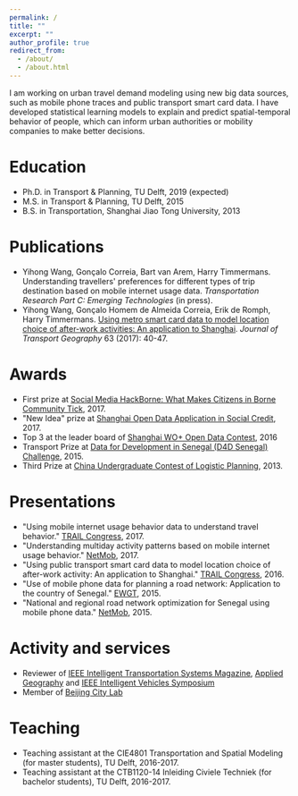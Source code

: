 ```yaml
---
permalink: /
title: ""
excerpt: ""
author_profile: true
redirect_from: 
  - /about/
  - /about.html
---
```


I am working on urban travel demand modeling using new big data sources, such as mobile phone traces and public transport smart card data. I have developed statistical learning models to explain and predict spatial-temporal behavior of people, which can inform urban authorities or mobility companies to make better decisions.

Education
======
* Ph.D. in Transport & Planning, TU Delft, 2019 (expected)
* M.S. in Transport & Planning, TU Delft, 2015
* B.S. in Transportation, Shanghai Jiao Tong University, 2013

Publications
======
* Yihong Wang, Gonçalo Correia, Bart van Arem, Harry Timmermans. Understanding travellers' preferences for different types of trip destination based on mobile internet usage data. <i>Transportation Research Part C: Emerging Technologies</i> (in press).
* Yihong Wang, Gonçalo Homem de Almeida Correia, Erik de Romph, Harry Timmermans. [Using metro smart card data to model location choice of after-work activities: An application to Shanghai](https://www.sciencedirect.com/science/article/pii/S0966692317300029). <i>Journal of Transport Geography</i> 63 (2017): 40-47.

Awards
======
* First prize at [Social Media HackBorne: What Makes Citizens in Borne Community Tick](https://www.borneboeit.nl/56366/nieuws/chinese-cheese-eaters-winnen-hackathon?lipi=urn%3Ali%3Apage%3Ad_flagship3_profile_view_base_recent_activity_details_shares%3BFqNbXrEyTmGFHw95wk5Evg%3D%3D), 2017.
* "New Idea" prize at [Shanghai Open Data Application in Social Credit](http://ptkj.shpt.gov.cn/html/xwdt/kjdt/963057831518.html), 2017.
* Top 3 at the leader board of [Shanghai WO+ Open Data Contest](https://www.kesci.com/apps/home/competition/56f37e6717f910f4347acf2e/leaderboard), 2016
* Transport Prize at [Data for Development in Senegal (D4D Senegal) Challenge](http://www.d4d.orange.com/en/presentation/endowment-and-panel/Folder/The-D4D-Challenge-is-a-great-success), 2015.
* Third Prize at [China Undergraduate Contest of Logistic Planning](http://special.univs.cn/service/anjibei/tdfc/2013/0312/955749.shtml), 2013.

Presentations
======
* "Using mobile internet usage behavior data to understand travel behavior." [TRAIL Congress](http://rstrail.nl/new/phd-congress-2017/), 2017.
* "Understanding multiday activity patterns based on mobile internet usage behavior." [NetMob](http://netmob.org/), 2017.
* "Using public transport smart card data to model location choice of after-work activity: An application to Shanghai." [TRAIL Congress](http://rstrail.nl/new/congress-2016/), 2016.
* "Use of mobile phone data for planning a road network: Application to the country of Senegal." [EWGT](http://www.ewgt.org/), 2015.
* "National and regional road network optimization for Senegal using mobile phone data." [NetMob](http://netmob.org/), 2015.

Activity and services
======
* Reviewer of [IEEE Intelligent Transportation Systems Magazine](http://ieeexplore.ieee.org/xpl/RecentIssue.jsp?punumber=5117645), [Applied Geography](https://www.journals.elsevier.com/applied-geography) and [IEEE Intelligent Vehicles Symposium](http://www.2018iv.org/)
* Member of [Beijing City Lab](https://www.beijingcitylab.com/)

Teaching
======
* Teaching assistant at the CIE4801 Transportation and Spatial Modeling (for master students), TU Delft, 2016-2017.
* Teaching assistant at the CTB1120-14 Inleiding Civiele Techniek (for bachelor students), TU Delft, 2016-2017.